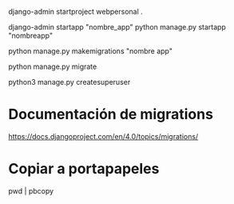 django-admin startproject webpersonal .

django-admin startapp "nombre_app"
python manage.py startapp "nombreapp"

python manage.py makemigrations "nombre app"

python manage.py migrate

python3 manage.py createsuperuser 

# Documentación de migrations
https://docs.djangoproject.com/en/4.0/topics/migrations/


# Copiar a portapapeles
pwd | pbcopy